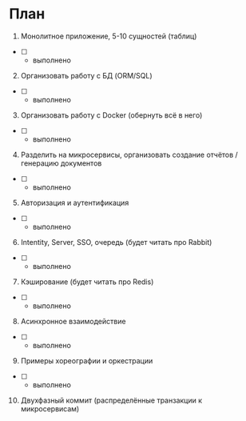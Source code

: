 # План

1. Монолитное приложение, 5-10 сущностей (таблиц)

- [ ] - выполнено

2. Организовать работу с БД (ORM/SQL)

- [ ] - выполнено

3. Организовать работу с Docker (обернуть всё в него)

- [ ] - выполнено

4. Разделить на микросервисы, организовать создание отчётов / генерацию документов

- [ ] - выполнено

5. Авторизация и аутентификация

- [ ] - выполнено

6. Intentity, Server, SSO, очередь (будет читать про Rabbit)

- [ ] - выполнено

7. Кэширование (будет читать про Redis)

- [ ] - выполнено

8. Асинхронное взаимодействие

- [ ] - выполнено

9. Примеры хореографии и оркестрации

- [ ] - выполнено

10. Двухфазный коммит (распределённые транзакции к микросервисам)

